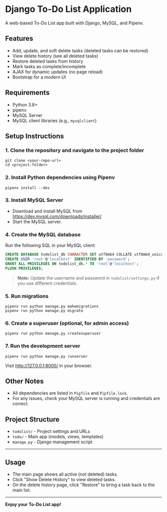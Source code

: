 # Django To-Do List Application

A web-based To-Do List app built with Django, MySQL, and Pipenv.

## Features
- Add, update, and soft delete tasks (deleted tasks can be restored)
- View delete history (see all deleted tasks)
- Restore deleted tasks from history
- Mark tasks as complete/incomplete
- AJAX for dynamic updates (no page reload)
- Bootstrap for a modern UI

## Requirements
- Python 3.8+
- pipenv
- MySQL Server
- MySQL client libraries (e.g., `mysqlclient`)

## Setup Instructions

### 1. Clone the repository and navigate to the project folder

```
git clone <your-repo-url>
cd <project-folder>
```

### 2. Install Python dependencies using Pipenv

```
pipenv install --dev
```

### 3. Install MySQL Server
- Download and install MySQL from https://dev.mysql.com/downloads/installer/
- Start the MySQL server.

### 4. Create the MySQL database

Run the following SQL in your MySQL client:

```sql
CREATE DATABASE todolist_db CHARACTER SET utf8mb4 COLLATE utf8mb4_unicode_ci;
CREATE USER 'root'@'localhost' IDENTIFIED BY 'password';
GRANT ALL PRIVILEGES ON todolist_db.* TO 'root'@'localhost';
FLUSH PRIVILEGES;
```

> **Note:** Update the username and password in `todolist/settings.py` if you use different credentials.

### 5. Run migrations

```
pipenv run python manage.py makemigrations
pipenv run python manage.py migrate
```

### 6. Create a superuser (optional, for admin access)

```
pipenv run python manage.py createsuperuser
```

### 7. Run the development server

```
pipenv run python manage.py runserver
```

Visit http://127.0.0.1:8000/ in your browser.

## Other Notes
- All dependencies are listed in `Pipfile` and `Pipfile.lock`.
- For any issues, check your MySQL server is running and credentials are correct.


## Project Structure
- `todolist/` - Project settings and URLs
- `todo/` - Main app (models, views, templates)
- `manage.py` - Django management script

---

## Usage

- The main page shows all active (not deleted) tasks.
- Click "Show Delete History" to view deleted tasks.
- On the delete history page, click "Restore" to bring a task back to the main list.

---

**Enjoy your To-Do List app!**
